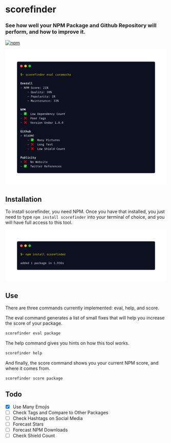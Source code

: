 # scorefinder
### See how well your NPM Package and Github Repository will perform, and how to improve it.

<!-- badges -->
[![npm](https://img.shields.io/npm/dw/scorefinder)](https://github.com/william-mcgonagle/scorefinder/)

<!-- eye-catcher -->
[![installation](/promotional/eye-catcher.png)](https://github.com/william-mcgonagle/scorefinder/)

## Installation

To install scorefinder, you need NPM. Once you have that installed, you just need to type `npm install scorefinder` into your terminal of choice, and you will have full access to this tool.

![installation](/promotional/install.png)

## Use
There are three commands currently implemented: eval, help, and score.

The eval command generates a list of small fixes that will help you increase the score of your package.

```bash
scorefinder eval package
```

The help command gives you hints on how this tool works.

```bash
scorefinder help
```

And finally, the score command shows you your current NPM score, and where it comes from.

```bash
scorefinder score package
```

## Todo
- [X] Use Many Emojis
- [ ] Check Tags and Compare to Other Packages
- [ ] Check Hashtags on Social Media
- [ ] Forecast Stars
- [ ] Forecast NPM Downloads
- [ ] Check Shield Count
